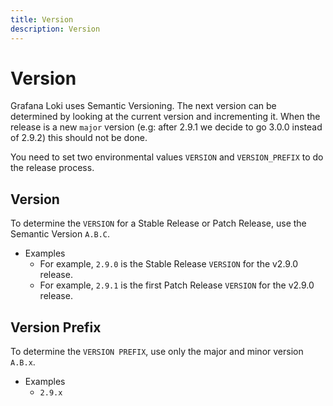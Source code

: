 ```yaml
---
title: Version
description: Version
---
```

# Version

Grafana Loki uses Semantic Versioning. The next version can be determined
by looking at the current version and incrementing it. When the release is a new `major` version (e.g: after 2.9.1 we decide to go 3.0.0 instead of 2.9.2) this should not be done.

You need to set two environmental values `VERSION` and `VERSION_PREFIX` to do the release process.

## Version

To determine the `VERSION` for a Stable Release or Patch Release, use the Semantic Version `A.B.C`.

- Examples
  - For example, `2.9.0` is the Stable Release `VERSION` for the v2.9.0 release.
  - For example, `2.9.1` is the first Patch Release `VERSION` for the v2.9.0 release.

## Version Prefix

To determine the `VERSION PREFIX`, use only the major and minor version `A.B.x`.

- Examples
  - `2.9.x`
